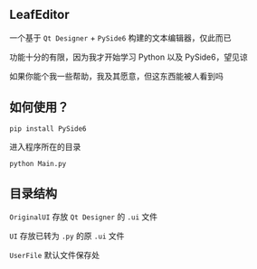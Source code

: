 ## LeafEditor

一个基于 `Qt Designer` + `PySide6` 构建的文本编辑器，仅此而已

功能十分的有限，因为我才开始学习 Python 以及 PySide6，望见谅

如果你能个我一些帮助，我及其愿意，但这东西能被人看到吗

## 如何使用？

```
pip install PySide6
```

进入程序所在的目录

```
python Main.py
```

## 目录结构

`OriginalUI` 存放 `Qt Designer` 的 `.ui` 文件

`UI` 存放已转为 `.py` 的原 `.ui` 文件

`UserFile` 默认文件保存处